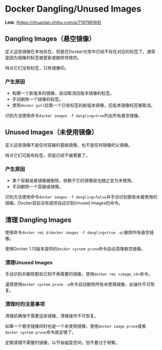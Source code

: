 # Docker Dangling/Unused  Images



 **Link:** [https://zhuanlan.zhihu.com/p/719796169]

## Dangling Images（悬空镜像）  

定义这些镜像在本地存在，但是在Docker仓库中已经不存在对应的标签了。通常是因为镜像的标签被更新或删除导致的。

特点它们没有标签，只有镜像ID。

### 产生原因  

* 构建一个新版本的镜像，自动取消旧版本镜像的标签。
* 手动删除一个镜像的标签。
* 使用`docker pull`拉取一个已有标签的新版本镜像，旧版本镜像标签被取消。

识别方法使用命令`docker images -f dangling=true`列出所有悬空镜像。

## Unused Images（未使用镜像）  

定义这些镜像不是任何容器的基础镜像，也不是任何镜像的父镜像。

特点它们可能有标签，但是已经不被需要了。

### 产生原因  

* 某个容器或者镜像被删除，依赖于它的镜像层也随之变为未使用。
* 手动删除一个容器或镜像。

识别方法使用命令`docker images -f dangling=false`并手动识别那些未被使用的镜像。Docker目前没有提供自动识别Unused Images的命令。

## 清理 Dangling Images  

使用命令`docker rmi $(docker images -f dangling=true -q)`删除所有悬空镜像。

使用Docker 1.13版本提供的`docker system prune`命令自动清理悬空镜像。

### 清理Unused Images  

手动识别并删除那些已知不再需要的镜像，使用`docker rmi <image_id>`命令。

谨慎使用`docker system prune -a`命令自动删除所有未使用镜像，此操作不可恢复。

### 清理时的注意事项  

清理前确保不需要这些镜像，清理操作不可恢复。

如果一个悬空镜像同时也是一个未使用镜像，使用`docker image prune`或者`docker system prune`命令就足够了。

定期清理不需要的镜像，以节省磁盘空间。但不要过于频繁。

